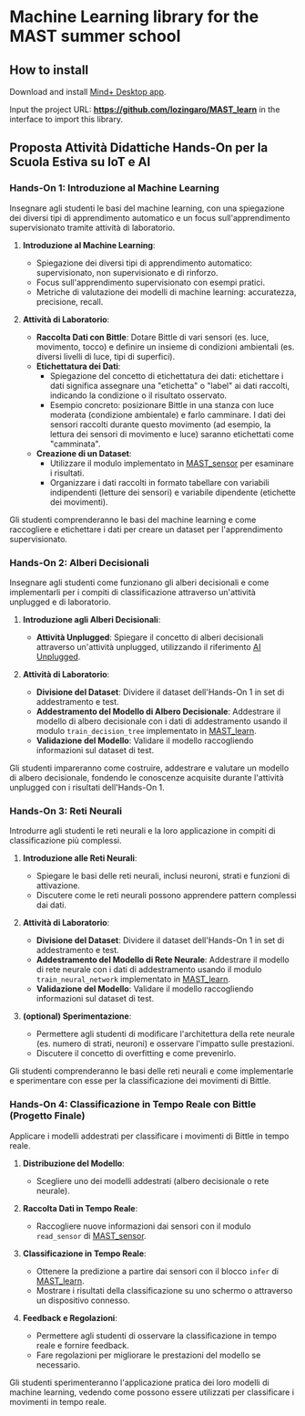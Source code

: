 # Machine Learning library for the MAST summer school

## How to install

Download and install [Mind+ Desktop app](https://mindplus.dfrobot.com).

Input the project URL: **<https://github.com/lozingaro/MAST_learn>** in the interface to import this library.

## Proposta Attività Didattiche Hands-On per la Scuola Estiva su IoT e AI

### Hands-On 1: Introduzione al Machine Learning

Insegnare agli studenti le basi del machine learning, con una spiegazione dei diversi tipi di apprendimento automatico e un focus sull'apprendimento supervisionato tramite attività di laboratorio.

1. **Introduzione al Machine Learning**:
   - Spiegazione dei diversi tipi di apprendimento automatico: supervisionato, non supervisionato e di rinforzo.
   - Focus sull'apprendimento supervisionato con esempi pratici.
   - Metriche di valutazione dei modelli di machine learning: accuratezza, precisione, recall.

2. **Attività di Laboratorio**:
   - **Raccolta Dati con Bittle**: Dotare Bittle di vari sensori (es. luce, movimento, tocco) e definire un insieme di condizioni ambientali (es. diversi livelli di luce, tipi di superfici).
   - **Etichettatura dei Dati**:
     - Spiegazione del concetto di etichettatura dei dati: etichettare i dati significa assegnare una "etichetta" o "label" ai dati raccolti, indicando la condizione o il risultato osservato.
     - Esempio concreto: posizionare Bittle in una stanza con luce moderata (condizione ambientale) e farlo camminare. I dati dei sensori raccolti durante questo movimento (ad esempio, la lettura dei sensori di movimento e luce) saranno etichettati come "camminata".
   - **Creazione di un Dataset**:
     - Utilizzare il modulo implementato in [MAST_sensor](https://github.com/AmedeoBonatti/MAST_sensor) per esaminare i risultati.
     - Organizzare i dati raccolti in formato tabellare con variabili indipendenti (letture dei sensori) e variabile dipendente (etichette dei movimenti).

Gli studenti comprenderanno le basi del machine learning e come raccogliere e etichettare i dati per creare un dataset per l'apprendimento supervisionato.

### Hands-On 2: Alberi Decisionali

Insegnare agli studenti come funzionano gli alberi decisionali e come implementarli per i compiti di classificazione attraverso un'attività unplugged e di laboratorio.

1. **Introduzione agli Alberi Decisionali**:
   - **Attività Unplugged**: Spiegare il concetto di alberi decisionali attraverso un'attività unplugged, utilizzando il riferimento [AI Unplugged](https://www.aiunplugged.org/english.pdf).

2. **Attività di Laboratorio**:
   - **Divisione del Dataset**: Dividere il dataset dell'Hands-On 1 in set di addestramento e test.
   - **Addestramento del Modello di Albero Decisionale**: Addestrare il modello di albero decisionale con i dati di addestramento usando il modulo `train_decision_tree`  implementato in [MAST_learn](https://github.com/lozingaro/MAST_learn).
   - **Validazione del Modello**: Validare il modello raccogliendo informazioni sul dataset di test.

Gli studenti impareranno come costruire, addestrare e valutare un modello di albero decisionale, fondendo le conoscenze acquisite durante l'attività unplugged con i risultati dell'Hands-On 1.

### Hands-On 3: Reti Neurali

Introdurre agli studenti le reti neurali e la loro applicazione in compiti di classificazione più complessi.

1. **Introduzione alle Reti Neurali**:
   - Spiegare le basi delle reti neurali, inclusi neuroni, strati e funzioni di attivazione.
   - Discutere come le reti neurali possono apprendere pattern complessi dai dati.

2. **Attività di Laboratorio**:
   - **Divisione del Dataset**: Dividere il dataset dell'Hands-On 1 in set di addestramento e test.
   - **Addestramento del Modello di Rete Neurale**: Addestrare il modello di rete neurale con i dati di addestramento usando il modulo `train_neural_network` implementato in [MAST_learn](https://github.com/lozingaro/MAST_learn).
   - **Validazione del Modello**: Validare il modello raccogliendo informazioni sul dataset di test.

3. **(optional) Sperimentazione**:
   - Permettere agli studenti di modificare l'architettura della rete neurale (es. numero di strati, neuroni) e osservare l'impatto sulle prestazioni.
   - Discutere il concetto di overfitting e come prevenirlo.

Gli studenti comprenderanno le basi delle reti neurali e come implementarle e sperimentare con esse per la classificazione dei movimenti di Bittle.

### Hands-On 4: Classificazione in Tempo Reale con Bittle (Progetto Finale)

Applicare i modelli addestrati per classificare i movimenti di Bittle in tempo reale.

1. **Distribuzione del Modello**:
   - Scegliere uno dei modelli addestrati (albero decisionale o rete neurale).

2. **Raccolta Dati in Tempo Reale**:
   - Raccogliere nuove informazioni dai sensori con il modulo `read_sensor` di [MAST_sensor](https://github.com/AmedeoBonatti/MAST_sensor).

3. **Classificazione in Tempo Reale**:
   - Ottenere la predizione a partire dai sensori con il blocco `infer` di [MAST_learn](https://github.com/lozingaro/MAST_learn).
   - Mostrare i risultati della classificazione su uno schermo o attraverso un dispositivo connesso.

4. **Feedback e Regolazioni**:
   - Permettere agli studenti di osservare la classificazione in tempo reale e fornire feedback.
   - Fare regolazioni per migliorare le prestazioni del modello se necessario.

Gli studenti sperimenteranno l'applicazione pratica dei loro modelli di machine learning, vedendo come possono essere utilizzati per classificare i movimenti in tempo reale.
